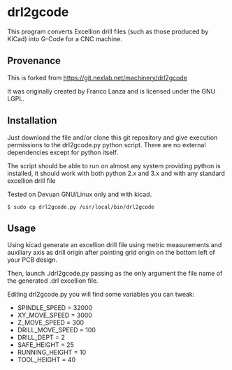# drl2gcode

This program converts Excellion drill files (such as those produced by KiCad) into G-Code for a CNC machine.

## Provenance

This is forked from https://git.nexlab.net/machinery/drl2gcode

It was originally created by Franco Lanza and is licensed under the GNU LGPL.

## Installation

Just download the file and/or clone this git repository and give execution permissions to the drl2gcode.py python script.
There are no external dependencies except for python itself.

The script should be able to run on almost any system providing python is installed, it should work with both python 2.x and 3.x
and with any standard excellion drill file

Tested on Devuan GNU/Linux only and with kicad.

    $ sudo cp drl2gcode.py /usr/local/bin/drl2gcode

## Usage

Using kicad generate an excellion drill file using metric measurements and
auxiliary axis as drill origin after pointing grid origin on the bottom left
of your PCB design.

Then, launch ./drl2gcode.py passing as the only argument the file name of the
generated .drl excellion file.

Editing drl2gcode.py you will find some variables you can tweak:

 * SPINDLE_SPEED = 32000
 * XY_MOVE_SPEED = 3000
 * Z_MOVE_SPEED = 300
 * DRILL_MOVE_SPEED = 100
 * DRILL_DEPT = 2
 * SAFE_HEIGHT = 25
 * RUNNING_HEIGHT = 10
 * TOOL_HEIGHT = 40
